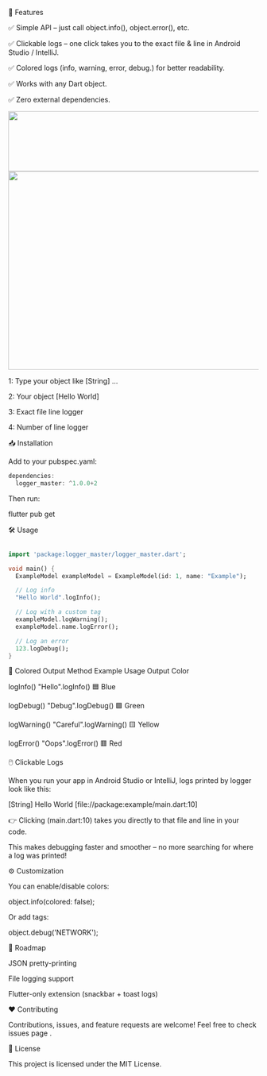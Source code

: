 🚀 Features

✅ Simple API – just call object.info(), object.error(), etc.

✅ Clickable logs – one click takes you to the exact file & line in Android Studio / IntelliJ.

✅ Colored logs (info, warning, error, debug.) for better readability.

✅ Works with any Dart object.

✅ Zero external dependencies.

<img width="1067" height="121" src="https://github.com/user-attachments/assets/edff24fa-ef1a-4793-b141-e399d6466606" />

<img width="1000" height="400" src="https://github. com/user-attachments/assets/d58e225b-250c-404c-967c-da63559b03a2" />

1: Type your object like [String] ...

2: Your object [Hello World]

3: Exact file line logger

4: Number of line logger

📥 Installation

Add to your pubspec.yaml:

```dart
dependencies:
  logger_master: ^1.0.0+2
```

Then run:

flutter pub get

🛠️ Usage

```dart

import 'package:logger_master/logger_master.dart';

void main() {
  ExampleModel exampleModel = ExampleModel(id: 1, name: "Example");

  // Log info
  "Hello World".logInfo();

  // Log with a custom tag
  exampleModel.logWarning();
  exampleModel.name.logError();

  // Log an error
  123.logDebug();
}
```

🎨 Colored Output
Method	Example Usage	Output Color

logInfo()	"Hello".logInfo()	🟦 Blue

logDebug()	"Debug".logDebug()	🟩 Green

logWarning()	"Careful".logWarning()	🟨 Yellow

logError()	"Oops".logError()	🟥 Red

🖱️ Clickable Logs

When you run your app in Android Studio or IntelliJ, logs printed by logger look like this:

[String] Hello World [file://package:example/main.dart:10]


👉 Clicking (main.dart:10) takes you directly to that file and line in your code.

This makes debugging faster and smoother – no more searching for where a log was printed!

⚙️ Customization

You can enable/disable colors:

object.info(colored: false);


Or add tags:

object.debug('NETWORK');

📌 Roadmap

 JSON pretty-printing

 File logging support

 Flutter-only extension (snackbar + toast logs)

❤️ Contributing

Contributions, issues, and feature requests are welcome!
Feel free to check issues page
.

📄 License

This project is licensed under the MIT License.
